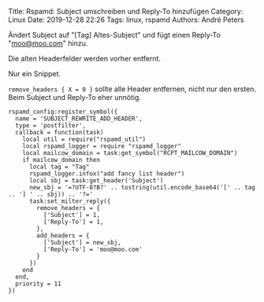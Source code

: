Title: Rspamd: Subject umschreiben und Reply-To hinzufügen
Category: Linux
Date: 2019-12-28 22:26
Tags: linux, rspamd
Authors: André Peters

Ändert Subject auf "[Tag] Altes-Subject" und fügt einen Reply-To "moo@moo.com" hinzu.

Die alten Headerfelder werden vorher entfernt.

Nur ein Snippet.

`remove_headers { X = 0 }` sollte alle Header entfernen, nicht nur den ersten. Beim Subject und Reply-To eher unnötig.

```
rspamd_config:register_symbol({
  name = 'SUBJECT_REWRITE_ADD_HEADER',
  type = 'postfilter',
  callback = function(task)
    local util = require("rspamd_util")
    local rspamd_logger = require "rspamd_logger"
    local mailcow_domain = task:get_symbol("RCPT_MAILCOW_DOMAIN")
    if mailcow_domain then
      local tag = "Tag"
      rspamd_logger.infox("add fancy list header")
      local sbj = task:get_header('Subject')
      new_sbj = '=?UTF-8?B?' .. tostring(util.encode_base64('[' .. tag .. '] ' .. sbj)) .. '?='
      task:set_milter_reply({
        remove_headers = {
          ['Subject'] = 1,
          ['Reply-To'] = 1,
        },
        add_headers = {
          ['Subject'] = new_sbj,
          ['Reply-To'] = 'moo@moo.com'
        }
      })
    end
  end,
  priority = 11
})
```
